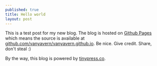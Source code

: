 ```yaml
---
published: true
title: Hello world
layout: post
---
```

This is a test post for my new blog. The blog is hosted on [Github Pages](http://pages.github.com/) which means the source is available at [github.com/vanyavern/vanyavern.github.io](http://github.com/vanyavern/vanyavern.github.io). Be nice. Give credit. Share, don't steal :)

By the way, this blog is powered by [tinypress.co](https://tinypress.co).